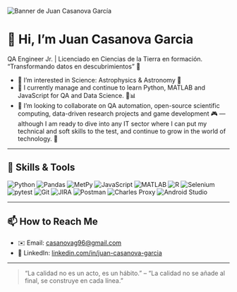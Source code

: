 ![Banner de Juan Casanova García](https://github.com/user-attachments/assets/64f43893-df08-494a-bfb3-b8dccfdb9496)

# 👋 Hi, I’m Juan Casanova Garcia

QA Engineer Jr. | Licenciado en Ciencias de la Tierra en formación.  
“Transformando datos en descubrimientos” 🔭

- 👀 I’m interested in Science: Astrophysics & Astronomy 🌌  
- 🌱 I currently manage and continue to learn Python, MATLAB and JavaScript for QA and Data Science. 🐍📊  
- 💞️ I’m looking to collaborate on QA automation, open-source scientific computing, data-driven research projects and game development 🎮 — although I am ready to dive into any IT sector where I can put my technical and soft skills to the test, and continue to grow in the world of technology. 🤝   

---

## 🔧 Skills & Tools

![Python](https://img.shields.io/badge/Python-3670A0?style=for-the-badge&logo=python&logoColor=white)
![Pandas](https://img.shields.io/badge/Pandas-150458?style=for-the-badge&logo=pandas&logoColor=white)
![MetPy](https://img.shields.io/badge/MetPy-6092C0?style=for-the-badge&logo=python&logoColor=white)
![JavaScript](https://img.shields.io/badge/JavaScript-F7DF1E?style=for-the-badge&logo=javascript&logoColor=black)
![MATLAB](https://img.shields.io/badge/MATLAB-FB4E0D?style=for-the-badge&logo=mathworks&logoColor=white)
![R](https://img.shields.io/badge/R-276DC3?style=for-the-badge&logo=r&logoColor=white)
![Selenium](https://img.shields.io/badge/Selenium-43B02A?style=for-the-badge&logo=selenium&logoColor=white)
![pytest](https://img.shields.io/badge/pytest-FFD43B?style=for-the-badge&logo=pytest&logoColor=000000)
![Git](https://img.shields.io/badge/Git-F05032?style=for-the-badge&logo=git&logoColor=white)
![JIRA](https://img.shields.io/badge/JIRA-0052CC?style=for-the-badge&logo=jira&logoColor=white)
![Postman](https://img.shields.io/badge/Postman-FF6C37?style=for-the-badge&logo=postman&logoColor=white)
![Charles Proxy](https://img.shields.io/badge/Charles_Proxy-0052CC?style=for-the-badge&logo=charlesproxy&logoColor=white)
![Android Studio](https://img.shields.io/badge/Android_Studio-3DDC84?style=for-the-badge&logo=android-studio&logoColor=white)



---

## 📫 How to Reach Me

- ✉️ Email: [casanovag96@gmail.com](mailto:casanovag96@gmail.com)  
- 💼 LinkedIn: [linkedin.com/in/juan-casanova-garcia](https://www.linkedin.com/in/juan-casanova-garcia)  

---

> “La calidad no es un acto, es un hábito.” – “La calidad no se añade al final, se construye en cada línea.”

                                       

<!---
JuanCasanovaG/JuanCasanovaG is a ✨ special ✨ repository because its `README.md` (this file) appears on your GitHub profile.
You can click the Preview link to take a look at your changes.
--->
